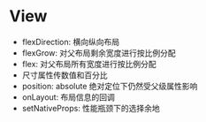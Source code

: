 # View
* flexDirection: 横向纵向布局
* flexGrow: 对父布局剩余宽度进行按比例分配
* flex: 对父布局所有宽度进行按比例分配
* 尺寸属性传数值和百分比
* position: absolute 绝对定位下仍然受父级属性影响
* onLayout: 布局信息的回调
* setNativeProps: 性能瓶颈下的选择余地